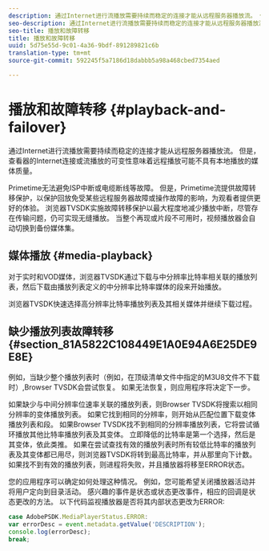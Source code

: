 ```yaml
---
description: 通过Internet进行流播放需要持续而稳定的连接才能从远程服务器播放流。 但是，查看器的Internet连接或流播放的可变性意味着远程播放可能不具有本地播放的媒体质量。
seo-description: 通过Internet进行流播放需要持续而稳定的连接才能从远程服务器播放流。 但是，查看器的Internet连接或流播放的可变性意味着远程播放可能不具有本地播放的媒体质量。
seo-title: 播放和故障转移
title: 播放和故障转移
uuid: 5d75e55d-9c01-4a36-9bdf-891289821c6b
translation-type: tm+mt
source-git-commit: 592245f5a7186d18dabbb5a98a468cbed7354aed

---
```



# 播放和故障转移 {#playback-and-failover}

通过Internet进行流播放需要持续而稳定的连接才能从远程服务器播放流。 但是，查看器的Internet连接或流播放的可变性意味着远程播放可能不具有本地播放的媒体质量。

Primetime无法避免ISP中断或电缆断线等故障。 但是，Primetime流提供故障转移保护，以保护回放免受某些远程服务器故障或操作故障的影响，为观看者提供更好的体验。 浏览器TVSDK实施故障转移保护以最大程度地减少播放中断，尽管存在传输问题，仍可实现无缝播放。 当整个再现或片段不可用时，视频播放器会自动切换到备份媒体集。

## 媒体播放 {#media-playback}

对于实时和VOD媒体，浏览器TVSDK通过下载与中分辨率比特率相关联的播放列表，然后下载由播放列表定义的中分辨率比特率媒体的段来开始播放。

浏览器TVSDK快速选择高分辨率比特率播放列表及其相关媒体并继续下载过程。

## 缺少播放列表故障转移 {#section_81A5822C108449E1A0E94A6E25DE9E8E}

例如，当缺少整个播放列表时（例如，在顶级清单文件中指定的M3U8文件不下载时）,Browser TVSDK会尝试恢复。 如果无法恢复，则应用程序将决定下一步。

如果缺少与中间分辨率位速率关联的播放列表，则Browser TVSDK将搜索以相同分辨率的变体播放列表。 如果它找到相同的分辨率，则开始从匹配位置下载变体播放列表和段。 如果Browser TVSDK找不到相同的分辨率播放列表，它将尝试循环播放其他比特率播放列表及其变体。 立即降低的比特率是第一个选择，然后是其变体，依此类推。 如果在尝试查找有效的播放列表时所有较低比特率的播放列表及其变体都已用尽，则浏览器TVSDK将转到最高比特率，并从那里向下计数。 如果找不到有效的播放列表，则进程将失败，并且播放器将移至ERROR状态。

您的应用程序可以确定如何处理这种情况。 例如，您可能希望关闭播放器活动并将用户定向到目录活动。 感兴趣的事件是状态或状态更改事件，相应的回调是状态更改的方法。 以下代码监视播放器是否将其内部状态更改为ERROR:

```js
case AdobePSDK.MediaPlayerStatus.ERROR:  
var errorDesc = event.metadata.getValue('DESCRIPTION'); 
console.log(errorDesc); 
break; 
```
